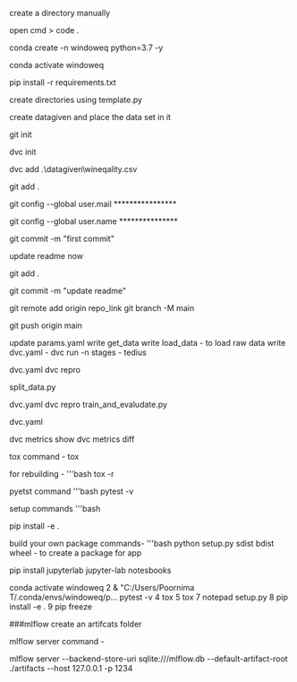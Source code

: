 create a directory manually

open cmd > code .

conda create -n windoweq python=3.7 -y

conda activate windoweq

pip install -r requirements.txt

create directories using template.py

create datagiven and place the data set in it

git init

dvc init

dvc add .\datagiven\wineqality.csv

git add .

git config --global user.mail ****************

git config --global user.name ***************

git commit -m "first commit"

update readme now

git add .

git commit -m "update readme"

git remote add origin repo_link
git branch -M main

git push origin main

update params.yaml
write get_data
write load_data - to load raw data
write dvc.yaml - dvc run -n stages - tedius

dvc.yaml
dvc repro

split_data.py

dvc.yaml
dvc repro
train_and_evaludate.py

dvc.yaml

dvc metrics show
dvc metrics diff

tox command  - tox

for rebuilding -
'''bash
tox -r

pyetst command
'''bash
pytest -v

setup commands
'''bash

pip install -e .

build  your own package commands-
'''bash
python setup.py sdist bdist wheel - to create a package for app

pip install jupyterlab
jupyter-lab notesbooks 


conda activate windoweq
   2 & "C:/Users/Poornima T/.conda/envs/windoweq/p... 
   pytest -v
   4 tox
   5 tox
   7 notepad setup.py
   8 pip install -e .
   9 pip freeze


###mlflow
create an artifcats folder

mlflow server command -

mlflow server
--backend-store-uri sqlite:///mlflow.db
--default-artifact-root ./artifacts
--host 127.0.0.1 -p 1234